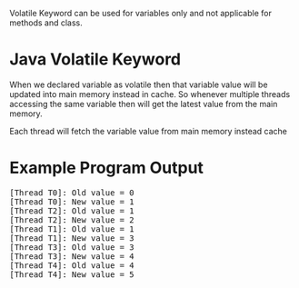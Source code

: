 Volatile Keyword can be used for variables only and not applicable for methods and class.

# Java Volatile Keyword

When we declared variable as  volatile then that variable value will be updated into main memory instead in cache. So whenever  multiple 
threads accessing the same variable then will get the latest value from the main memory.

Each thread will fetch the variable value from main memory instead cache

# Example Program Output
<pre>
[Thread T0]: Old value = 0
[Thread T0]: New value = 1
[Thread T2]: Old value = 1
[Thread T2]: New value = 2
[Thread T1]: Old value = 1
[Thread T1]: New value = 3
[Thread T3]: Old value = 3
[Thread T3]: New value = 4
[Thread T4]: Old value = 4
[Thread T4]: New value = 5
